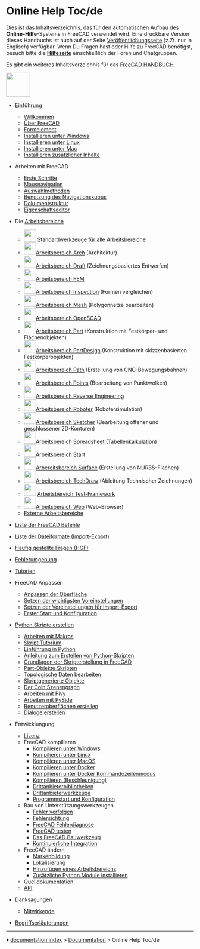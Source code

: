 # Online Help Toc/de
Dies ist das Inhaltsverzeichnis, das für den automatischen Aufbau des **Online-Hilfe**-Systems in FreeCAD verwendet wird. Eine druckbare Version dieses Handbuchs ist auch auf der Seite [Veröffentlichungsseite](https://github.com/FreeCAD/FreeCAD/releases) (z.Zt. nur in Englisch) verfügbar. Wenn Du Fragen hast oder Hilfe zu FreeCAD benötigst, besuch bitte die **[Hilfeseite](Help/de.md)** einschließlich der Foren und Chatgruppen.

Es gibt ein weiteres Inhaltsverzeichnis für das [FreeCAD HANDBUCH](Manual:Introduction/de.md).

<img alt="" src=images/Online_Help_Toc.svg  style="width:64px;">

-   Einführung
    -   [Willkommen](Online_Help_Startpage/de.md)
    -   [Über FreeCAD](About_FreeCAD/de.md)
    -   [Formelement](Feature_list/de.md)
    -   [Installieren unter Windows](Install_on_Windows/de.md)
    -   [Installieren unter Linux](Install_on_Linux/de.md)
    -   [Installieren unter Mac](Install_on_Mac/de.md)
    -   [Installieren zusätzlicher Inhalte](Installing/de.md)

-   Arbeiten mit FreeCAD
    -   [Erste Schritte](Getting_started/de.md)
    -   [Mausnavigation](Mouse_navigation/de.md)
    -   [Auswahlmethoden](Selection_methods/de.md)
    -   [Benutzung des Navigationskubus](Navigation_Cube/de.md)
    -   [Dokumentstruktur](Document_structure/de.md)
    -   [Eigenschaftseditor](Property_editor/de.md)

-   Die [Arbeitsbereiche](Workbenches/de.md)
    -   <img alt="" src=images/Freecad.svg  style="width:32px;"> [Standardwerkzeuge für alle Arbeitsbereiche](Std_Base/de.md)
    -   <img alt="" src=images/Workbench_Arch.svg  style="width:32px;">[Arbeitsbereich Arch](Arch_Workbench/de.md) (Architektur)
    -   <img alt="" src=images/Workbench_Draft.svg  style="width:32px;">[Arbeitsbereich Draft](Draft_Workbench/de.md) (Zeichnungsbasiertes Entwerfen)
    -   <img alt="" src=images/Workbench_FEM.svg  style="width:32px;">[Arbeitsbereich FEM](FEM_Workbench/de.md)
    -   <img alt="" src=images/Workbench_Inspection.svg  style="width:32px;">[Arbeitsbereich Inspection](Inspection_Workbench/de.md) (Formen vergleichen)
    -   <img alt="" src=images/Workbench_Mesh.svg  style="width:32px;">[Arbeitsbereich Mesh](Mesh_Workbench/de.md) (Polygonnetze bearbeiten)
    -   <img alt="" src=images/Workbench_OpenSCAD.svg  style="width:32px;">[Arbeitsbereich OpenSCAD](OpenSCAD_Workbench/de.md)
    -   <img alt="" src=images/Workbench_Part.svg  style="width:32px;">[Arbeitsbereich Part](Part_Workbench/de.md) (Konstruktion mit Festkörper- und Flächenobjekten)
    -   <img alt="" src=images/Workbench_PartDesign.svg  style="width:32px;">[Arbeitsbereich PartDesign](PartDesign_Workbench/de.md) (Konstruktion mit skizzenbasierten Festkörperobjekten)
    -   <img alt="" src=images/Workbench_Path.svg  style="width:32px;">[Arbeitsbereich Path](Path_Workbench/de.md) (Erstellung von CNC-Bewegungsbahnen)
    -   <img alt="" src=images/Workbench_Points.svg  style="width:32px;">[Arbeitsbereich Points](Points_Workbench/de.md) (Bearbeitung von Punktwolken)
    -   <img alt="" src=images/Workbench_Reverse_Engineering.svg  style="width:32px;">[Arbeitsbereich Reverse Engineering](Reverse_Engineering_Workbench/de.md)
    -   <img alt="" src=images/Workbench_Robot.svg  style="width:32px;">[Arbeitsbereich Roboter](Robot_Workbench/de.md) (Robotersimulation)
    -   <img alt="" src=images/Workbench_Sketcher.svg  style="width:32px;">[Arbeitsbereich Sketcher](Sketcher_Workbench/de.md) (Bearbeitung offener und geschlossener 2D-Konturen)
    -   <img alt="" src=images/Workbench_Spreadsheet.svg  style="width:32px;">[Arbeitsbereich Spreadsheet](Spreadsheet_Workbench/de.md) (Tabellenkalkulation)
    -   <img alt="" src=images/Workbench_Start.svg  style="width:32px;">[Arbeitsbereich Start](Start_Workbench/de.md)
    -   <img alt="" src=images/Workbench_Surface.svg  style="width:32px;">[Arbereitsbereich Surface](Surface_Workbench/de.md) (Erstellung von NURBS-Flächen)
    -   <img alt="" src=images/Workbench_TechDraw.svg  style="width:32px;">[Arbeitsbereich TechDraw](TechDraw_Workbench/de.md) (Ableitung Technischer Zeichnungen)
    -   <img alt="" src=images/Workbench_Test.svg  style="width:32px;"> [Arbeitsbereich Test-Framework](Testing.md)
    -   <img alt="" src=images/Workbench_Web.svg  style="width:32px;">[Arbeitsbereich Web](Web_Workbench/de.md) (Web-Browser)
    -   [Externe Arbeitsbereiche](External_workbenches/de.md)

-   [Liste der FreeCAD Befehle](List_of_Commands/de.md)

-   [Liste der Dateiformate (Import-Export)](Import_Export/de.md)

-   [Häufig gestellte Fragen (HGF)](Frequently_asked_questions/de.md)

-   [Fehlerumgehung](Workarounds/de.md)

-   [Tutorien](Tutorials/de.md)

-   FreeCAD Anpassen
    -   [Anpassen der Oberfläche](Interface_Customization/de.md)
    -   [Setzen der wichtigsten Voreinstellungen](Preferences_Editor/de.md)
    -   [Setzen der Voreinstellungen für Import-Export ](Import_Export_Preferences/de.md)
    -   [Erster Start und Konfiguration](Start_up_and_Configuration.md)

-   [Python Skripte erstellen](Scripting_and_macros/de.md)
    -   [Arbeiten mit Makros](Macros/de.md)
    -   [Skript Tutorium](Scripts/de.md)
    -   [Einführung in Python](Introduction_to_Python/de.md)
    -   [Anleitung zum Erstellen von Python-Skripten](Python_scripting_tutorial/de.md)
    -   [Grundlagen der Skripterstellung in FreeCAD](FreeCAD_Scripting_Basics/de.md)
    -   [Part-Objekte Skripten](Part_scripting/de.md)
    -   [Topologische Daten bearbeiten](Topological_data_scripting/de.md)
    -   [Skriptgenerierte Objekte](Scripted_objects/de.md)
    -   [Der Coin Szenengraph](Scenegraph/de.md)
    -   [Arbeiten mit Pivy](Pivy/de.md)
    -   [Arbeiten mit PySide](PySide/de.md)
    -   [Benutzeroberflächen erstellen](Interface_creation/de.md)
    -   [Dialoge erstellen](Dialog_creation/de.md)

-   Entwicklungung
    -   [Lizenz](Licence/de.md)
    -   FreeCAD kompilieren
        -   [Kompilieren unter Windows](Compile_on_Windows/de.md)
        -   [Kompilieren unter Linux](Compile_on_Linux/de.md)
        -   [Kompilieren unter MacOS](Compile_on_MacOS/de.md)
        -   [Kompilieren unter Docker](Compile_on_Docker/de.md)
        -   [Kompilieren unter Docker Kommandozeilenmodus](FreeCAD_Docker_CLI_mode.md)
        -   [Kompilieren (Beschleunigung)](Compiling_(Speeding_up)/de.md)
        -   [Drittanbieterbibliotheken](Third_Party_Libraries/de.md)
        -   [Drittanbieterwerkzeuge](Third_Party_Tools/de.md)
        -   [Programmstart und Konfiguration](Start_up_and_Configuration/de.md)
    -   Bau von Unterstützungswerkzeugen
        -   [Fehler verfolgen](Tracker/de.md)
        -   [Fehlersichtung](Bug_Triage.md)
        -   [FreeCAD Fehlerdiagnose](Debugging/de.md)
        -   [FreeCAD testen](Testing/de.md)
        -   [Das FreeCAD Bauwerkzeug](FreeCAD_Build_Tool/de.md)
        -   [Kontinuierliche Integration](Continuous_Integration/de.md)
    -   FreeCAD ändern
        -   [Markenbildung](Branding/de.md)
        -   [Lokalisierung](Localisation/de.md)
        -   [Hinzufügen eines Arbeitsbereichs](Workbench_creation/de.md)
        -   [Zusätzliche Python Module installieren](Extra_python_modules/de.md)
    -   [Quelldokumentation](Source_documentation/de.md)
    -   [API](https://www.freecadweb.org/api/)

-   Danksagungen
    -   [Mitwirkende](Contributors/de.md)

-   [Begriffserläuterungen](Glossary/de.md)



---
⏵ [documentation index](../README.md) > [Documentation](Category_Documentation.md) > Online Help Toc/de
